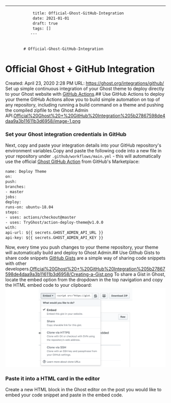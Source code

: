 ---
                title: Official-Ghost-GitHub-Integration
                date: 2021-01-01    
                draft: true
                tags: []
               ---


            # Official-Ghost-GitHub-Integration

# Official Ghost + GitHub Integration
Created: April 23, 2020 2:28 PM
URL: https://ghost.org/integrations/github/
Set up simple continuous integration of your Ghost theme to deploy directly to your Ghost website with [GitHub Actions](https://github.com/features/actions).## Use GitHub Actions to deploy your theme
GitHub Actions allow you to build simple automation on top of any repository, including running a build command on a theme and pushing the compiled zipfile to the Ghost Admin API.[Official%20Ghost%20+%20GitHub%20Integration%205b27867598de4daa9a3b11611b3d6958/image-1.png](Official%20Ghost%20+%20GitHub%20Integration%205b27867598de4daa9a3b11611b3d6958/image-1.png)
### Set your Ghost integration credentials in GitHub
Next, copy and paste your integration details into your GitHub repository's environment variables.Copy and paste the following code into a new file in your repository under `.github/workflows/main.yml` - this will automatically use the official [Ghost GitHub Action](https://github.com/marketplace/actions/deploy-ghost-theme) from GitHub's Marketplace:
```
name: Deploy Theme
on:
push:
branches:
- master
jobs:
deploy:
runs-on: ubuntu-18.04
steps:
- uses: actions/checkout@master
- uses: TryGhost/action-deploy-theme@v1.0.0
with:
api-url: ${{ secrets.GHOST_ADMIN_API_URL }}
api-key: ${{ secrets.GHOST_ADMIN_API_KEY }}
```
Now, every time you push changes to your theme repository, your theme will automatically build and deploy to Ghost Admin.## Use Github Gists to share code snippets
[GitHub Gists](https://gist.github.com/) are a simple way of sharing code snippets with other developers.[Official%20Ghost%20+%20GitHub%20Integration%205b27867598de4daa9a3b11611b3d6958/Creating-a-Gist.png](Official%20Ghost%20+%20GitHub%20Integration%205b27867598de4daa9a3b11611b3d6958/Creating-a-Gist.png)
To share a Gist in Ghost, locate the embed option from the dropdown in the top navigation and copy the HTML embed code to your clipboard:
![Official%20Ghost%20+%20GitHub%20Integration%205b27867598de4daa9a3b11611b3d6958/Gist-embed-code-1.png](Official%20Ghost%20+%20GitHub%20Integration%205b27867598de4daa9a3b11611b3d6958/Gist-embed-code-1.png)
### Paste it into a HTML card in the editor
Create a new HTML block in the Ghost editor on the post you would like to embed your code snippet and paste in the embed code.
